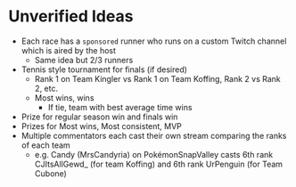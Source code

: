 # Unverified Ideas
- Each race has a `sponsored` runner who runs on a custom Twitch channel which is aired by the host
  - Same idea but 2/3 runners
- Tennis style tournament for finals (if desired)
  - Rank 1 on Team Kingler vs Rank 1 on Team Koffing, Rank 2 vs Rank 2, etc.
  - Most wins, wins
    - If tie, team with best average time wins
- Prize for regular season win and finals win
- Prizes for Most wins, Most consistent, MVP
- Multiple commentators each cast their own stream comparing the ranks of each team
  - e.g. Candy (MrsCandyria) on PokémonSnapValley casts 6th rank CJItsAllGewd_ (for team Koffing) and 6th rank UrPenguin (for Team Cubone)
